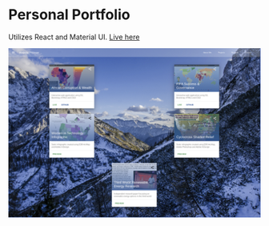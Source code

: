 # Personal Portfolio

Utilizes React and Material UI. [Live here](https://adp6729.github.io/react-mdl-portfolio/)

![Portfolio](/static/media/portfolio_20200218.png)
